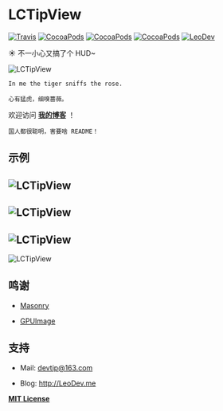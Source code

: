 # LCTipView

[![Travis](https://img.shields.io/travis/iTofu/LCTipView.svg?style=flat)](https://travis-ci.org/iTofu/LCTipView)
[![CocoaPods](https://img.shields.io/cocoapods/v/LCTipView.svg)](http://cocoadocs.org/docsets/LCTipView)
[![CocoaPods](https://img.shields.io/cocoapods/l/LCTipView.svg)](https://raw.githubusercontent.com/iTofu/LCTipView/master/LICENSE)
[![CocoaPods](https://img.shields.io/cocoapods/p/LCTipView.svg)](http://cocoadocs.org/docsets/LCTipView)
[![LeoDev](https://img.shields.io/badge/blog-LeoDev.me-brightgreen.svg)](http://leodev.me)

☀️ 不一小心又搞了个 HUD~

![LCTipView](https://raw.githubusercontent.com/iTofu/LCTipView/master/LCTipViewDemo.gif)

````
In me the tiger sniffs the rose.

心有猛虎，细嗅蔷薇。
````

欢迎访问 **[我的博客](http://LeoDev.me)** ！

````
国人都很聪明，害要啥 README！
````


## 示例

![LCTipView](https://raw.githubusercontent.com/iTofu/LCTipView/master/LCTipViewDemo01.png)
---
![LCTipView](https://raw.githubusercontent.com/iTofu/LCTipView/master/LCTipViewDemo02.png)
---
![LCTipView](https://raw.githubusercontent.com/iTofu/LCTipView/master/LCTipViewDemo03.png)
---
![LCTipView](https://raw.githubusercontent.com/iTofu/LCTipView/master/LCTipViewDemo04.png)


## 鸣谢

* [Masonry](https://github.com/SnapKit/Masonry)

* [GPUImage](https://github.com/BradLarson/GPUImage)


## 支持

* Mail: devtip@163.com

* Blog: http://LeoDev.me

**[MIT License](http://opensource.org/licenses/MIT)**
